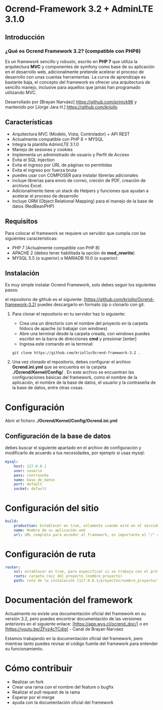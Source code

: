 # Ocrend-Framework 3.2 + AdminLTE 3.1.0

## Introducción
### ¿Qué es Ocrend Framework 3.2? (compatible con PHP8)

Es un framework sencillo y robusto, escrito en **PHP 7** que utiliza la arquitectura **MVC** y componentes de symfony como base de su aplicación en el desarrollo web, adicionalmente pretende acelerar el proceso de desarrollo con unas cuantas herramientas. La curva de aprendizaje es bastante baja, el concepto del framework es ofrecer una arquitectura de sencillo manejo, inclusive para aquellos que jamás han programado utilizando MVC.

Desarrollado por [Brayan Narváez] https://github.com/prinick96 y mantenido por [Jorge Jara H.] https://github.com/kriollo

## Características
- Arquitectura MVC (Modelo, Vista, Controlador) + API REST
- Actualmente compatible con PHP 8 + MYSQL 
- Integra la plantilla AdminLTE 3.1.0
- Manejo de sesiones y cookies
- Implementa un administrado de usuario y Perfil de Acceso
- Evita el SQL Injection
- Evita el ingreso por URL de páginas no permitidas
- Evita el ingreso por fuerza bruta
- puedes usar con COMPOSER para instalar librerías adicionales
- incluye librerias para envio de correo, creción de PDF, creación de archivos Excel.
- Adicionalmente tiene un stack de Helpers y funciones que ayudan a acelerar el proceso de desarrollo
- Incluye ORM (Object Relational Mapping) para el manejo de la base de datos (RedBeanPHP)

## Requisitos

Para colocar el framework se requiere un servidor que cumpla con las siguientes características:

* PHP 7 (Actualmente compatible con PHP 8)
* APACHE 2 (debes tener habilitada la opción de **mod_rewrite**)
* MYSQL 5.5 (o superior) o MARIADB 10.0 (o superior)

## Instalación

Es muy simple instalar Ocrend Framework, solo debes seguir los siguientes pasos:

el repositorio de github es el siguiente: [https://github.com/kriollo/Ocrend-framework-3.2]
puedes descargarlo en formato zip o clonarlo con git.

1. Para clonar el repositorio en tu servidor haz lo siguiente:
   - Crea una un directorio con el nombre del proyecto en la carpeta htdocs de apache (si trabajar con windows)
   - Abre una terminal desde la carpeta creada, con windows puedes escribir en la barra de direcciones **cmd** y presionar [enter]
   - Ingresa este comando en la terminal:
    ~~~
    git clone https://github.com/kriollo/Ocrend-framework-3.2 .
    ~~~

2. Una vez clonado el repositorio, debes configurar el archivo **Ocrend.ini.yml** que se encuentra en la carpeta **./Ocrend/Kernel/Config/** . En este archivo se encuentran las configuraciones básicas del framework, como el nombre de la aplicación, el nombre de la base de datos, el usuario y la contraseña de la base de datos, entre otras cosas.

# Configuración

Abrir el fichero **./Ocrend/Kernel/Config/Ocrend.ini.yml**

## Configuración de la base de datos
debes buscar el siguiente apartado en el archivo de configuración y modificarlo de acuerdo a tus necesidades, por ejemplo si usas mysql:

```yml
mysql:
    host: 127.0.0.1
    user: usuario
    pass: contraseña
    name: base_de_datos
    port: default
    socket: default
````


# Configuración del sitio

```yml
build:
    production: Establecer en true, sólamente cuando esté en el servidor de producción
    name: Nombre de su aplicación web
    url: URL completa para acceder al framework, es importante el "/" del final (http://127.0.0.1/nombre_proyecto/) o (https://127.0.0.1/nombre_proyecto/)
````

# Configuración de ruta

```yml
router:
    ssl: establecer en true, para especificar si se trabaja con el protocolo HTTPS
    roots: carpeta raiz del proyecto (nombre_proyecto)
    path: ruta de la instalación (127.0.0.1/proyectos/nombre_proyecto/)
````


# Documentación del framework
Actualmente no existe una documentación oficial del framework en su versión 3.2, pero puedes encontrar documentación de las versiones anteriores en el siguiente enlace: [https://app.wys.cl/ocrend_doc/] o en [https://youtu.be/ZFvz4cTCdjg] - Canal de Brayan Narváez

Estamos trabajando en la documentación oficial del framework, pero mientras tanto puedes revisar el código fuente del framework para entender su funcionamiento.

# Cómo contribuir

- Realizar un fork
- Crear una rama con el nombre del feature o bugfix
- Realizar el pull request de la rama
- Esperar por el merge
- ayuda con la documentación oficial del framework
